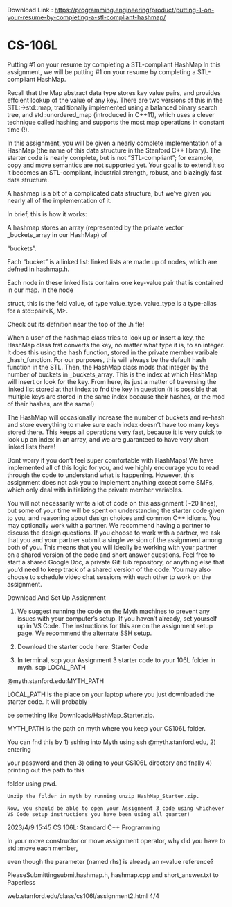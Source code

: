 Download Link : https://programming.engineering/product/putting-1-on-your-resume-by-completing-a-stl-compliant-hashmap/

# CS-106L
Putting #1 on your resume by completing a STL-compliant HashMap
In this assignment, we will be putting #1 on your resume by completing a STL-compliant HashMap.

Recall that the Map abstract data type stores key value pairs, and provides effcient lookup of the value of any key. There are two versions of this in the STL:→std::map, traditionally implemented using a balanced binary search tree, and std::unordered_map (introduced in C++11), which uses a clever technique called hashing and supports the most map operations in constant time (!).

In this assignment, you will be given a nearly complete implementation of a HashMap (the name of this data structure in the Stanford C++ library). The starter code is nearly complete, but is not “STL-compliant”; for example, copy and move semantics are not supported yet. Your goal is to extend it so it becomes an STL-compliant, industrial strength, robust, and blazingly fast data structure.

A hashmap is a bit of a complicated data structure, but we’ve given you nearly all of the implementation of it.

In brief, this is how it works:

A hashmap stores an array (represented by the private vector _buckets_array in our HashMap) of

“buckets”.

Each “bucket” is a linked list: linked lists are made up of nodes, which are defned in hashmap.h.

Each node in these linked lists contains one key-value pair that is contained in our map. In the node

struct, this is the feld value, of type value_type. value_type is a type-alias for a std::pair<K, M>.

Check out its defnition near the top of the .h fle!

When a user of the hashmap class tries to look up or insert a key, the HashMap class frst converts the key, no matter what type it is, to an integer. It does this using the hash function, stored in the private member varibale _hash_function. For our purposes, this will always be the default hash function in the STL. Then, the HashMap class mods that integer by the number of buckets in _buckets_array. This is the index at which HashMap will insert or look for the key. From here, its just a matter of traversing the linked list stored at that index to fnd the key in question (it is possible that multiple keys are stored in the same index because their hashes, or the mod of their hashes, are the same!)

The HashMap will occasionally increase the number of buckets and re-hash and store everything to make sure each index doesn’t have too many keys stored there. This keeps all operations very fast, because it is very quick to look up an index in an array, and we are guaranteed to have very short linked lists there!

Dont worry if you don’t feel super comfortable with HashMaps! We have implemented all of this logic for you, and we highly encourage you to read through the code to understand what is happening. However, this assignment does not ask you to implement anything except some SMFs, which only deal with initializing the private member variables.

You will not necessarily write a lot of code on this assignment (~20 lines), but some of your time will be spent on understanding the starter code given to you, and reasoning about design choices and common C++ idioms. You may optionally work with a partner. We recommend having a partner to discuss the design questions. If you choose to work with a partner, we ask that you and your partner submit a single version of the assignment among both of you. This means that you will ideally be working with your partner on a shared version of the code and short answer questions. Feel free to start a shared Google Doc, a private GitHub repository, or anything else that you’d need to keep track of a shared version of the code. You may also choose to schedule video chat sessions with each other to work on the assignment.

Download And Set Up Assignment

1. We suggest running the code on the Myth machines to prevent any issues with your computer’s setup. If you haven’t already, set yourself up in VS Code. The instructions for this are on the assignment setup page. We recommend the alternate SSH setup.

2. Download the starter code here: Starter Code

3. In terminal, scp your Assignment 3 starter code to your 106L folder in myth. scp LOCAL_PATH

<yoursunetid>@myth.stanford.edu:MYTH_PATH

LOCAL_PATH is the place on your laptop where you just downloaded the starter code. It will probably

be something like Downloads/HashMap_Starter.zip.

MYTH_PATH is the path on myth where you keep your CS106L folder.

You can fnd this by 1) sshing into Myth using ssh <yoursunetid>@myth.stanford.edu, 2) entering

your password and then 3) cding to your CS106L directory and fnally 4) printing out the path to this

folder using pwd.

    Unzip the folder in myth by running unzip HashMap_Starter.zip.

    Now, you should be able to open your Assignment 3 code using whichever VS Code setup instructions you have been using all quarter!

2023/4/9 15:45 CS 106L: Standard C++ Programming

In your move constructor or move assignment operator, why did you have to std::move each member,

even though the parameter (named rhs) is already an r-value reference?

PleaseSubmittingsubmithashmap.h, hashmap.cpp and short_answer.txt to Paperless

web.stanford.edu/class/cs106l/assignment2.html 4/4
